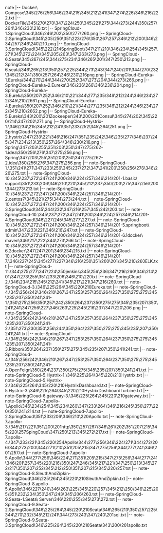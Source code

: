 note
|-- Docker\ Compose\345\276\256\346\234\215\345\212\241\347\274\226\346\216\222.txt
|-- DockerFile\345\270\270\347\224\250\345\221\275\344\273\244\350\257\264\346\230\216.txt
|-- SpringCloud-1.SpringCloud\346\246\202\350\277\260.png
|-- SpringCloud-2.SpringCloud\345\205\250\351\223\276\350\267\257\346\212\200\346\234\257\346\240\210.png
|-- SpringCloud-3.SpringCloud\345\222\214SpringBoot\347\211\210\346\234\254\345\257\271\345\272\224\345\205\263\347\263\273.png
|-- SpringCloud-6.Seata\345\267\245\344\275\234\346\265\201\347\250\213.png
|-- SpringCloud-6.seata\346\265\213\350\257\225\344\273\243\347\240\201\344\270\232\345\212\241\350\257\264\346\230\216png.png
|-- SpringCloud-Eureka-1.Eureka\344\270\244\344\270\252\347\273\204\344\273\266.png
|-- SpringCloud-Eureka-2.Eureka\346\236\266\346\236\204.png
|-- SpringCloud-Eureka-3.Eureka\350\207\252\346\210\221\344\277\235\346\212\244\346\234\272\345\210\2661.png
|-- SpringCloud-Eureka-4.Eureka\350\207\252\346\210\221\344\277\235\346\212\244\346\234\272\345\210\2662.png
|-- SpringCloud-Eureka-5.Eureka\343\200\201Zookeeper\343\200\201Consul\345\274\202\345\220\214\347\202\271.png
|-- SpringCloud-Hystrix-1.\346\234\215\345\212\241\351\233\252\345\264\251.png
|-- SpringCloud-Hystrix-2.hystrix\347\233\221\346\216\247\351\235\242\346\235\277\346\237\245\347\234\213\350\257\264\346\230\216.png
|-- Spring\347\203\255\351\203\250\347\275\262-1.idea\350\256\276\347\275\256.png
|-- Spring\347\203\255\351\203\250\347\275\262-2.idea\350\256\276\347\275\256.png
|-- note-SpringCloud-1.\351\241\271\347\233\256\345\237\272\347\241\200\350\256\276\346\226\275.txt
|-- note-SpringCloud-10.\345\237\272\347\241\200\346\224\257\346\214\201-1.basic\ support\351\233\206\346\210\220\345\212\237\350\203\275\347\256\200\344\273\213.txt
|-- note-SpringCloud-10.\345\237\272\347\241\200\346\224\257\346\214\201-2.centos7\345\221\275\344\273\244.txt
|-- note-SpringCloud-10.\345\237\272\347\241\200\346\224\257\346\214\201-3.SpringCloud\345\244\232\347\216\257\345\242\203.txt
|-- note-SpringCloud-10.\345\237\272\347\241\200\346\224\257\346\214\201-4.SpringCloud\346\227\245\345\277\227.txt
|-- note-SpringCloud-10.\345\237\272\347\241\200\346\224\257\346\214\201-5.springboot\ admin\347\233\221\346\216\247.txt
|-- note-SpringCloud-10.\345\237\272\347\241\200\346\224\257\346\214\201-6.1docker\ maven\346\217\222\344\273\266.txt
|-- note-SpringCloud-10.\345\237\272\347\241\200\346\224\257\346\214\201-6.2docker\347\247\201\346\234\215.txt
|-- note-SpringCloud-10.\345\237\272\347\241\200\346\224\257\346\214\201-7.\346\227\245\345\277\227\346\216\250\351\200\201\345\210\260ELK.txt
|-- note-SpringCloud-11.\344\275\277\347\224\250jenkins\345\256\236\347\216\260\346\214\201\347\273\255\351\233\206\346\210\220txt
|-- note-SpringCloud-2.\346\234\215\345\212\241\345\217\221\347\216\260.txt
|-- note-SpringCloud-3.\346\225\264\345\220\210Eureka.txt
|-- note-SpringCloud-4.\345\256\242\346\210\267\347\253\257\350\264\237\350\275\275\345\235\207\350\241\241-1.\350\275\256\350\257\242\350\264\237\350\275\275\345\235\207\350\241\241\347\256\227\346\263\225\345\216\237\347\220\206.png
|-- note-SpringCloud-4.\345\256\242\346\210\267\347\253\257\350\264\237\350\275\275\345\235\207\350\241\241-2.\351\273\230\350\256\244\350\264\237\350\275\275\345\235\207\350\241\241.txt
|-- note-SpringCloud-4.\345\256\242\346\210\267\347\253\257\350\264\237\350\275\275\345\235\207\350\241\241-3.Ribbon\350\264\237\350\275\275\345\235\207\350\241\241.txt
|-- note-SpringCloud-4.\345\256\242\346\210\267\347\253\257\350\264\237\350\275\275\345\235\207\350\241\241-4.OpenFeign\350\264\237\350\275\275\345\235\207\350\241\241.txt
|-- note-SpringCloud-5.Hystrix-1.\346\225\264\345\220\210Hystrix.txt
|-- note-SpringCloud-5.Hystrix-2.\346\225\264\345\220\210HystrixDashboard.txt
|-- note-SpringCloud-5.Hystrix-3.\346\225\264\345\220\210HystrixDashboardTurbine.txt
|-- note-SpringCloud-6.gateway-3.\346\225\264\345\220\210gateway.txt
|-- note-SpringCloud-7.apollo-1.Apollo\346\234\254\345\234\260\347\233\264\346\216\245\350\277\220\350\241\214.txt
|-- note-SpringCloud-7.apollo-2.SpringCloud\351\233\206\346\210\220Apollo.txt
|-- note-SpringCloud-7.apollo-3.\345\217\221\351\200\201http\350\257\267\346\261\202\351\207\215\345\220\257SpingCoud\347\250\213\345\272\217.txt
|-- note-SpringCloud-7.apollo-4.\347\233\221\345\220\254Apollo\344\277\256\346\224\271\344\272\206\344\273\200\344\271\210\351\205\215\347\275\256\344\277\241\346\201\257.txt
|-- note-SpringCloud-7.apollo-5.Apollo\344\277\256\346\224\271\351\205\215\347\275\256\344\277\241\346\201\257\345\220\216\350\247\246\345\217\221\347\250\213\345\272\217\350\207\252\345\212\250\351\207\215\345\220\257.txt
|-- note-SpringCloud-8.SleuthAndZipkin-SpringCloud\346\225\264\345\220\210SleuthAndZipkin.txt
|-- note-SpringCloud-8.apollo-5.Apollo\346\227\240\346\263\225\345\220\257\345\212\250\346\225\205\351\232\234\350\247\243\345\206\263.txt
|-- note-SpringCloud-9.Seata-1.Seata\ Server\346\220\255\345\273\272.txt
|-- note-SpringCloud-9.Seata-2.SpringCloud\346\225\264\345\220\210Seata\346\265\213\350\257\225\344\270\232\345\212\241\344\273\243\347\240\201sql.txt
|-- note-SpringCloud-9.Seata-3.SpringCloud\346\225\264\345\220\210Seata\343\200\201apollo.txt
